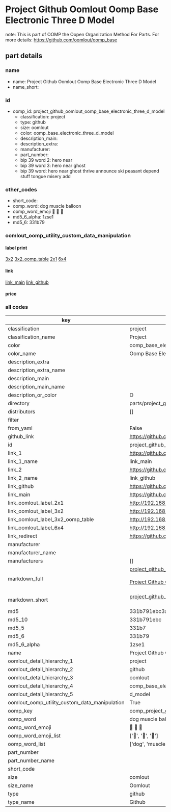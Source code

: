 # Project Github Oomlout Oomp Base Electronic Three D Model  

note: This is part of OOMP the Oopen Organization Method For Parts. For more details: https://github.com/oomlout/oomp_base

##  part details
  







### name
* name: Project Github Oomlout Oomp Base Electronic Three D Model
* name_short: 
### id
* oomp_id: project_github_oomlout_oomp_base_electronic_three_d_model
  * classification: project
  * type: github
  * size: oomlout
  * color: oomp_base_electronic_three_d_model
  * description_main: 
  * description_extra: 
  * manufacturer: 
  * part_number: 
  * bip 39 word 2: hero near
  * bip 39 word 3: hero near ghost
  * bip 39 word: hero near ghost thrive announce ski peasant depend stuff tongue misery add

### other_codes
* short_code: 
* oomp_word: dog muscle balloon
* oomp_word_emoji :dog: :muscle: :balloon:
* md5_6_alpha: 1zse1
* md5_6: 331b79






### oomlout_oomp_utility_custom_data_manipulation
#### label print
[3x2](http://192.168.1.245:1112/?label=oomp%201zse1)
[3x2_oomp_table](http://192.168.1.108:1112/?label=oomp%201zse1)
[2x1](http://192.168.1.242:1112/?label=oomp%201zse1)
[6x4](http://192.168.1.55:1112/?label=oomp%201zse1)    

#### link

[link_main](https://github.com/oomlout/oomlout_oomp_version_1_messy/tree/main/parts/project_github_oomlout_oomp_base_electronic_three_d_model) [link_github](https://github.com/oomlout/oomlout_oomp_version_1_messy/tree/main/parts/project_github_oomlout_oomp_base_electronic_three_d_model)                             

#### price







### all codes 
| key | value |  
| --- | --- |  
| classification | project |  
| classification_name | Project |  
| color | oomp_base_electronic_three_d_model |  
| color_name | Oomp Base Electronic Three D Model |  
| description_extra |  |  
| description_extra_name |  |  
| description_main |  |  
| description_main_name |  |  
| description_or_color | O  |  
| directory | parts/project_github_oomlout_oomp_base_electronic_three_d_model |  
| distributors | [] |  
| filter |  |  
| from_yaml | False |  
| github_link | https://github.com/oomlout/oomlout_oomp_part_src/tree/main/parts/project_github_oomlout_oomp_base_electronic_three_d_model |  
| id | project_github_oomlout_oomp_base_electronic_three_d_model |  
| link_1 | https://github.com/oomlout/oomlout_oomp_version_1_messy/tree/main/parts/project_github_oomlout_oomp_base_electronic_three_d_model |  
| link_1_name | link_main |  
| link_2 | https://github.com/oomlout/oomlout_oomp_version_1_messy/tree/main/parts/project_github_oomlout_oomp_base_electronic_three_d_model |  
| link_2_name | link_github |  
| link_github | https://github.com/oomlout/oomlout_oomp_version_1_messy/tree/main/parts/project_github_oomlout_oomp_base_electronic_three_d_model |  
| link_main | https://github.com/oomlout/oomlout_oomp_version_1_messy/tree/main/parts/project_github_oomlout_oomp_base_electronic_three_d_model |  
| link_oomlout_label_2x1 | http://192.168.1.242:1112/?label=oomp%201zse1 |  
| link_oomlout_label_3x2 | http://192.168.1.245:1112/?label=oomp%201zse1 |  
| link_oomlout_label_3x2_oomp_table | http://192.168.1.108:1112/?label=oomp%201zse1 |  
| link_oomlout_label_6x4 | http://192.168.1.55:1112/?label=oomp%201zse1 |  
| link_redirect | https://github.com/oomlout/oomlout_oomp_version_1_messy/tree/main/parts/project_github_oomlout_oomp_base_electronic_three_d_model |  
| manufacturer |  |  
| manufacturer_name |  |  
| manufacturers | [] |  
| markdown_full | [project_github_oomlout_oomp_base_electronic_three_d_model](none)<br>[](none)<br>[Project Github Oomlout Oomp Base Electronic Three D Model](none)<br><br> |  
| markdown_short | [project_github_oomlout_oomp_base_electronic_three_d_model](none)<br><br> |  
| md5 | 331b791ebc3af4472904ae12c324e35a |  
| md5_10 | 331b791ebc |  
| md5_5 | 331b7 |  
| md5_6 | 331b79 |  
| md5_6_alpha | 1zse1 |  
| name | Project Github Oomlout Oomp Base Electronic Three D Model |  
| oomlout_detail_hierarchy_1 | project |  
| oomlout_detail_hierarchy_2 | github |  
| oomlout_detail_hierarchy_3 | oomlout |  
| oomlout_detail_hierarchy_4 | oomp_base_electronic_three |  
| oomlout_detail_hierarchy_5 | d_model |  
| oomlout_oomp_utility_custom_data_manipulation | True |  
| oomp_key | oomp_project_github_oomlout_oomp_base_electronic_three_d_model |  
| oomp_word | dog muscle balloon |  
| oomp_word_emoji | :dog: :muscle: :balloon: |  
| oomp_word_emoji_list | [':dog:', ':muscle:', ':balloon:'] |  
| oomp_word_list | ['dog', 'muscle', 'balloon'] |  
| part_number |  |  
| part_number_name |  |  
| short_code |  |  
| size | oomlout |  
| size_name | Oomlout |  
| type | github |  
| type_name | Github |  
